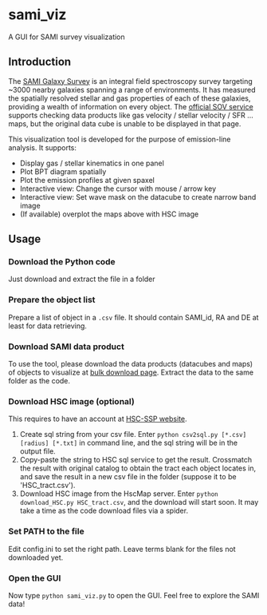 # sami_viz
A GUI for SAMI survey visualization

## Introduction
The [SAMI Galaxy Survey](https://docs.datacentral.org.au/sami/) is an integral field spectroscopy survey targeting ~3000 nearby galaxies spanning a range of environments. It has measured the spatially resolved stellar and gas properties of each of these galaxies, providing a wealth of information on every object. The [official SOV service](https://datacentral.org.au/services/sov/) supports checking data products like gas velocity / stellar velocity / SFR ... maps, but the original data cube is unable to be displayed in that page.

This visualization tool is developed for the purpose of emission-line analysis. It supports:
 - Display gas / stellar kinematics in one panel
 - Plot BPT diagram spatially
 - Plot the emission profiles at given spaxel
 - Interactive view: Change the cursor with mouse / arrow key
 - Interactive view: Set wave mask on the datacube to create narrow band image
 - (If available) overplot the maps above with HSC image

## Usage
### Download the Python code
Just download and extract the file in a folder

### Prepare the object list
Prepare a list of object in a `.csv` file. It should contain SAMI_id, RA and DE at least for data retrieving.

### Download SAMI data product 
To use the tool, please download the data products (datacubes and maps) of objects to visualize at [bulk download page](https://datacentral.org.au/services/download/). Extract the data to the same folder as the code.

### Download HSC image (optional)
This requires to have an account at [HSC-SSP website](https://hsc-release.mtk.nao.ac.jp/doc/).  
1. Create sql string from your csv file. Enter `python csv2sql.py [*.csv] [radius] [*.txt]` in command line, and the sql string will be in the output file.
2. Copy-paste the string to HSC sql service to get the result. Crossmatch the result with original catalog to obtain the tract each object locates in, and save the result in a new csv file in the folder (suppose it to be 'HSC_tract.csv').
3. Download HSC image from the HscMap server. Enter `python download_HSC.py HSC_tract.csv`, and the download will start soon. It may take a time as the code download files via a spider. 

### Set PATH to the file
Edit config.ini to set the right path. Leave terms blank for the files not downloaded yet.

### Open the GUI
Now type `python sami_viz.py` to open the GUI. Feel free to explore the SAMI data!
